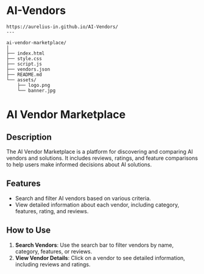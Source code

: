 # AI-Vendors

```
https://aurelius-in.github.io/AI-Vendors/
---

ai-vendor-marketplace/
│
├── index.html
├── style.css
├── script.js
├── vendors.json
├── README.md
└── assets/
    ├── logo.png
    └── banner.jpg
```
# AI Vendor Marketplace

## Description
The AI Vendor Marketplace is a platform for discovering and comparing AI vendors and solutions. It includes reviews, ratings, and feature comparisons to help users make informed decisions about AI solutions.

## Features
- Search and filter AI vendors based on various criteria.
- View detailed information about each vendor, including category, features, rating, and reviews.

## How to Use
1. **Search Vendors**: Use the search bar to filter vendors by name, category, features, or reviews.
2. **View Vendor Details**: Click on a vendor to see detailed information, including reviews and ratings.
